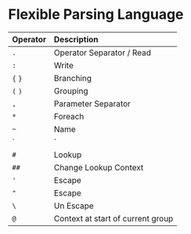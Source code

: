 

# Flexible Parsing Language


| Operator | Description                            |
|:---------|:---------------------------------------|
| `.`      | Operator Separator / Read              |
| `:`      | Write                                  |
| `{` `}`  | Branching                              |
| `(` `)`  | Grouping                               |
| `,`      | Parameter Separator                    |
| `*`      | Foreach                                |
| `~`      | Name                                   |
| `|`      | Transformer                            |
| `#`      | Lookup                                 |
| `##`     | Change Lookup Context                  |
| `'`      | Escape                                 |
| `"`      | Escape                                 |
| `\`      | Un Escape                              |
| `@`      | Context at start of current group      |